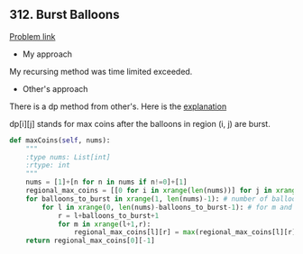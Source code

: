 ## 312. Burst Balloons

[Problem link](https://leetcode.com/problems/burst-balloons/)

- My approach

My recursing method was time limited exceeded.

- Other's approach

There is a dp method from other's. Here is the [explanation](https://leetcode.com/problems/burst-balloons/discuss/76263/My-readable-Python-~500ms-accepted-solution-with-explanation)

dp[i][j] stands for max coins after the balloons in region (i, j) are burst.

```python
def maxCoins(self, nums):
    """
    :type nums: List[int]
    :rtype: int
    """
    nums = [1]+[n for n in nums if n!=0]+[1]
    regional_max_coins = [[0 for i in xrange(len(nums))] for j in xrange(len(nums))]
    for balloons_to_burst in xrange(1, len(nums)-1): # number of balloons in (l,r) region
        for l in xrange(0, len(nums)-balloons_to_burst-1): # for m and r to be assigned legally
            r = l+balloons_to_burst+1
            for m in xrange(l+1,r):
                regional_max_coins[l][r] = max(regional_max_coins[l][r], regional_max_coins[l][m]+regional_max_coins[m][r]+nums[l]*nums[m]*nums[r])
    return regional_max_coins[0][-1]
```
